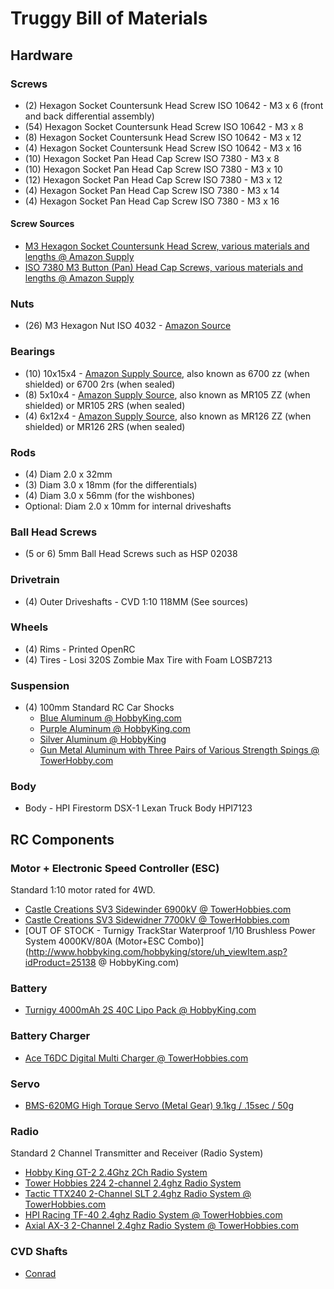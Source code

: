 # Truggy Bill of Materials

## Hardware

### Screws
 * (2) Hexagon Socket Countersunk Head Screw ISO 10642 - M3 x 6 (front and back differential assembly)
 * (54) Hexagon Socket Countersunk Head Screw ISO 10642 - M3 x 8 
 * (8) Hexagon Socket Countersunk Head Screw ISO 10642 - M3 x 12
 * (4) Hexagon Socket Countersunk Head Screw ISO 10642 - M3 x 16
 * (10) Hexagon Socket Pan Head Cap Screw ISO 7380 - M3 x 8
 * (10) Hexagon Socket Pan Head Cap Screw ISO 7380 - M3 x 10
 * (12) Hexagon Socket Pan Head Cap Screw ISO 7380 - M3 x 12
 * (4) Hexagon Socket Pan Head Cap Screw ISO 7380 - M3 x 14
 * (4) Hexagon Socket Pan Head Cap Screw ISO 7380 - M3 x 16
 
#### Screw Sources

 * [M3 Hexagon Socket Countersunk Head Screw, various materials and lengths @ Amazon Supply](http://www.amazonsupply.com/s?page=1&size=20&ref_=sp_s_field-feature_two_browse-bin_2292860011&uah=field-feature_eleven_browse-bin%3A3622111011%2Cfield-feature_five_browse-bin%3A3177279011%2Cfield-thread_size%3Am3-0.5%2Cn%3A383599011%7C16403521%7C16410531&uap_r_field-feature_two_browse-bin=%21%212292860011&x=0&y=208)
 * [ISO 7380 M3 Button (Pan) Head Cap Screws, various materials and lengths @ Amazon Supply](http://www.amazonsupply.com/s?page=1&size=20&ref_=sp_s_M3-0.5&uah=field-feature_eleven_browse-bin%3A3622111011%2Cfield-specification_met%3Aiso+7380%7Cso+7380%2Cfield-feature_five_browse-bin%3A3177279011%2Cfield-feature_two_browse-bin%3A2292862011%2Cn%3A383599011%7C16403521%7C16410531&uap_r_field-thread_size=%21%21M3-0.5&x=0&y=1215)
 
###  Nuts

 * (26) M3 Hexagon Nut ISO 4032 - [Amazon Source](http://www.amazon.com/dp/B000FN0CP0/ref=biss_dp_t_asn)
 
### Bearings
 * (10) 10x15x4 - [Amazon Supply Source](http://www.amazonsupply.com/s/ref=sp_search?guess=true&Action=submit&keywords=10x15x4+bearing), also known as 6700 zz (when shielded) or 6700 2rs (when sealed)
 * (8) 5x10x4 - [Amazon Supply Source](http://www.amazonsupply.com/s/ref=sp_search?guess=true&Action=submit&keywords=5x10x4+bearing), also known as MR105 ZZ (when shielded) or MR105 2RS (when sealed)
 * (4) 6x12x4 - [Amazon Supply Source](http://www.amazonsupply.com/s/ref=sp_search?guess=true&Action=submit&keywords=6x12x4+bearing), also known as MR126 ZZ (when shielded) or MR126 2RS (when sealed)

### Rods
 * (4) Diam 2.0 x 32mm
 * (3) Diam 3.0 x 18mm (for the differentials)
 * (4) Diam 3.0 x 56mm (for the wishbones)
 * Optional: Diam 2.0 x 10mm for internal driveshafts

### Ball Head Screws
 * (5 or 6) 5mm Ball Head Screws such as HSP 02038
 
### Drivetrain
 * (4) Outer Driveshafts - CVD 1:10 118MM (See sources)
 
### Wheels
 * (4) Rims - Printed OpenRC
 * (4) Tires - Losi 320S Zombie Max Tire with Foam LOSB7213
 
### Suspension
 * (4) 100mm Standard RC Car Shocks
 	* [Blue Aluminum @ HobbyKing.com](http://www.hobbyking.com/hobbyking/store/__22499___1_10_Model_Car_100mm_Adjustable_Aluminum_Shock_Absorber_2pc_Blue_.html)
 	* [Purple Aluminum @ HobbyKing.com](http://www.hobbyking.com/hobbyking/store/__26276__1_10_Car_100mm_Aluminum_Shock_Absorber_Purple_2pcs_bag_.html)
 	* [Silver Aluminum @ HobbyKing](http://www.hobbyking.com/hobbyking/store/__22500__1_10_Model_Car_100mm_Adjustable_Aluminum_Shock_Absorber_2pc_.html)
 	* [Gun Metal Aluminum with Three Pairs of Various Strength Spings @ TowerHobby.com](http://www3.towerhobbies.com/cgi-bin/wti0001p?&I=LXDCTM&P=7)
 
###  Body
 * Body - HPI Firestorm DSX-1 Lexan Truck Body HPI7123
 
## RC Components

### Motor + Electronic Speed Controller (ESC)
Standard 1:10  motor rated for 4WD.

 * [Castle Creations SV3 Sidewinder 6900kV @ TowerHobbies.com](http://www3.towerhobbies.com/cgi-bin/wti0001p?&I=LXDAVR&P=7)
 * [Castle Creations SV3 Sidewidner 7700kV @ TowerHobbies.com](http://www3.towerhobbies.com/cgi-bin/wti0001p?&I=LXDAVS&P=7)
 * [OUT OF STOCK - Turnigy TrackStar Waterproof 1/10 Brushless Power System 4000KV/80A (Motor+ESC Combo)](http://www.hobbyking.com/hobbyking/store/uh_viewItem.asp?idProduct=25138 @ HobbyKing.com)

### Battery

 * [Turnigy 4000mAh 2S 40C Lipo Pack @ HobbyKing.com](http://www.hobbyking.com/hobbyking/store/RC_PRODUCT_SEARCH.asp?strSearch=Turnigy+4000mAh+2S+40C)

### Battery Charger

 * [Ace T6DC Digital Multi Charger @ TowerHobbies.com](http://www3.towerhobbies.com/cgi-bin/wti0001p?&I=LXBFDR&P=7)

### Servo

 * [BMS-620MG High Torque Servo (Metal Gear) 9.1kg / .15sec / 50g](http://www.hobbyking.com/hobbyking/store/RC_PRODUCT_SEARCH.asp?strSearch=BMS-620MG)

### Radio

Standard 2 Channel Transmitter and Receiver (Radio System)

 * [Hobby King GT-2 2.4Ghz 2Ch Radio System](http://www.hobbyking.com/hobbyking/store/RC_PRODUCT_SEARCH.asp?strSearch=Hobby+King+GT-2+2.4Ghz+2Ch)
 * [Tower Hobbies 224 2-channel 2.4ghz Radio System](http://www3.towerhobbies.com/cgi-bin/wti0001p?&I=LXWPW0&P=7)
 * [Tactic TTX240 2-Channel SLT 2.4ghz Radio System @ TowerHobbies.com](http://www3.towerhobbies.com/cgi-bin/wti0001p?&I=LXWRP3&P=7)
 * [HPI Racing TF-40 2.4ghz Radio System @ TowerHobbies.com](http://www3.towerhobbies.com/cgi-bin/wti0001p?&I=LXCEHR&P=7)
 * [Axial AX-3 2-Channel 2.4ghz Radio System @ TowerHobbies.com](http://www3.towerhobbies.com/cgi-bin/wti0001p?&I=LXBMCM&P=7)
 
### CVD Shafts
 * [Conrad](http://www.conrad.com/ce/en/product/231121/)

